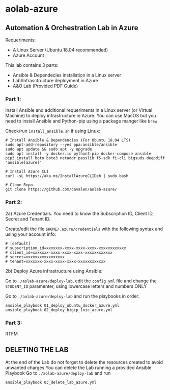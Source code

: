 # aolab-azure

## Automation & Orchestration Lab in Azure

Requeriments:
- A Linux Server (Ubuntu 18.04 recommended)
- Azure Account 

This lab contains 3 parts:
- Ansible & Dependecies installation in a Linux server 
- Lab/Infrasctructure deployment in Azure
- A&O Lab (Provided PDF Guide)

### Part 1: 
Install Ansible and additional requeriments in a Linux server (or Virtual Machine) to deploy infrastructure in Azure.
You can use MacOS but you need to install Ansible and Python-pip using a package manger like `brew`

Check/run `install_ansible.sh` if using Linux:

```
# Install Ansible & Dependencies (For Ubuntu 18.04 LTS)
sudo apt-add-repository --yes ppa:ansible/ansible
sudo apt update && sudo apt -y upgrade
sudo apt install -y docker.io python3-pip docker-compose ansible
pip3 install boto boto3 netaddr passlib f5-sdk fi-cli bigsuds deepdiff 'ansible[azure]' 

# Install Azure CLI 
curl -sL https://aka.ms/InstallAzureCLIDeb | sudo bash

# Clone Repo
git clone https://github.com/cavalen/aolab-azure/
```
### Part 2:
2a) Azure Credentials. 
You need to know the Subscription ID, Client ID, Secret and Tenant ID.

Create/edit the file `$HOME/.azure/credentials` with the following syntax and using your account info:
```
# [default]
# subscription_id=xxxxxxx-xxxx-xxxx-xxxx-xxxxxxxxxxxx
# client_id=xxxxxxx-xxxx-xxxx-xxxx-xxxxxxxxxxxx
# secret=xxxxxxxxxxxxxxxxx
# tenant=xxxxxxx-xxxx-xxxx-xxxx-xxxxxxxxxxxx
```

2b) Deploy Azure infrastructure using Ansible:

Go to `./aolab-azure/deploy-lab`, edit the `config.yml` file and change the `STUDENT_ID` paramenter, using lowercase letters and numbers ONLY

Go to `./aolab-azure/deploy-lab` and run the playbooks in order:
```
ansible_playbook 01_deploy_ubuntu_docker_azure.yml
ansible_playbook 02_deploy_bigip_1nic_azure.yml
```

### Part 3:
RTFM


## DELETING THE LAB
At the end of the Lab do not forget to delete the resources created to avoid unwanted charges
You can delete the Lab running a provided Ansible Playbook
Go to `./aolab-azure/deploy-lab` and run 

```
ansible_playbook 03_delete_lab_azure.yml
```
